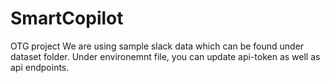 # SmartCopilot
OTG project
We are using sample slack data which can be found under dataset folder.
Under environemnt file, you can update api-token as well as api endpoints.
